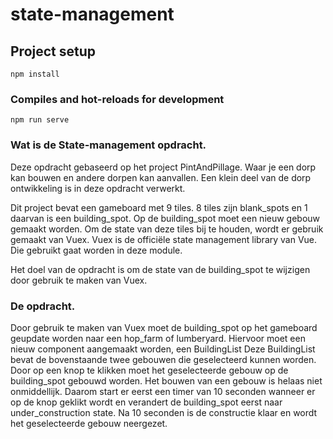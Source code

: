 # state-management

## Project setup
```
npm install
```

### Compiles and hot-reloads for development
```
npm run serve
```

### Wat is de State-management opdracht.

Deze opdracht gebaseerd op het project PintAndPillage. Waar je een
dorp kan bouwen en andere dorpen kan aanvallen. Een klein deel van de
dorp ontwikkeling is in deze opdracht verwerkt.

Dit project bevat een gameboard met 9 tiles. 8 tiles zijn blank_spots
en 1 daarvan is een building_spot. Op de building_spot moet een nieuw
gebouw gemaakt worden. Om de state van deze tiles bij te houden, wordt
er gebruik gemaakt van Vuex. Vuex is de officiële state management
library van Vue. Die gebruikt gaat worden in deze module.

Het doel van de opdracht is om de state van de building_spot te 
wijzigen door gebruik te maken van Vuex. 

### De opdracht.

Door gebruik te maken van Vuex moet de building_spot op het gameboard
geupdate worden naar een hop_farm of lumberyard. Hiervoor moet een 
nieuw component aangemaakt worden, een BuildingList Deze BuildingList
bevat de bovenstaande twee gebouwen die geselecteerd kunnen worden.
Door op een knop te klikken moet het geselecteerde gebouw op de 
building_spot gebouwd worden. Het bouwen van een gebouw is helaas
niet onmiddellijk. Daarom start er eerst een timer van 10 seconden
wanneer er op de knop geklikt wordt en verandert de building_spot 
eerst naar under_construction state. Na 10 seconden is de constructie
klaar en wordt het geselecteerde gebouw neergezet.


